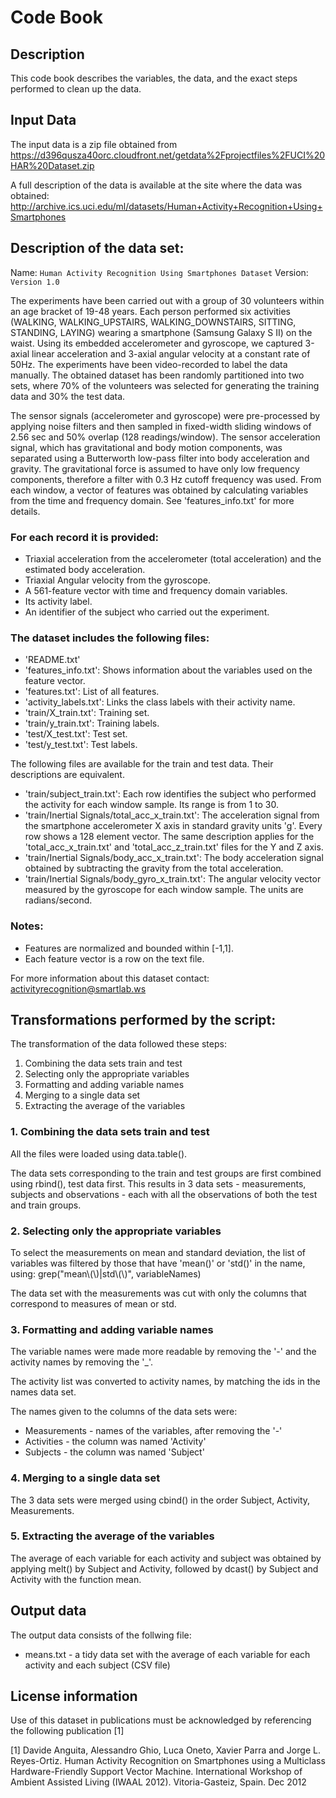 # Code Book

## Description
This code book describes the variables, the data, and the exact steps performed to clean up the data.

## Input Data
The input data is a zip file obtained from https://d396qusza40orc.cloudfront.net/getdata%2Fprojectfiles%2FUCI%20HAR%20Dataset.zip

A full description of the data is available at the site where the data was obtained:
http://archive.ics.uci.edu/ml/datasets/Human+Activity+Recognition+Using+Smartphones 

## Description of the data set:

Name: `Human Activity Recognition Using Smartphones Dataset`
Version: `Version 1.0`

The experiments have been carried out with a group of 30 volunteers within an age bracket of 19-48 years. Each person performed six activities (WALKING, WALKING_UPSTAIRS, WALKING_DOWNSTAIRS, SITTING, STANDING, LAYING) wearing a smartphone (Samsung Galaxy S II) on the waist. Using its embedded accelerometer and gyroscope, we captured 3-axial linear acceleration and 3-axial angular velocity at a constant rate of 50Hz. The experiments have been video-recorded to label the data manually. The obtained dataset has been randomly partitioned into two sets, where 70% of the volunteers was selected for generating the training data and 30% the test data. 

The sensor signals (accelerometer and gyroscope) were pre-processed by applying noise filters and then sampled in fixed-width sliding windows of 2.56 sec and 50% overlap (128 readings/window). The sensor acceleration signal, which has gravitational and body motion components, was separated using a Butterworth low-pass filter into body acceleration and gravity. The gravitational force is assumed to have only low frequency components, therefore a filter with 0.3 Hz cutoff frequency was used. From each window, a vector of features was obtained by calculating variables from the time and frequency domain. See 'features_info.txt' for more details. 

### For each record it is provided:

- Triaxial acceleration from the accelerometer (total acceleration) and the estimated body acceleration.
- Triaxial Angular velocity from the gyroscope. 
- A 561-feature vector with time and frequency domain variables. 
- Its activity label. 
- An identifier of the subject who carried out the experiment.

### The dataset includes the following files:

- 'README.txt'
- 'features_info.txt': Shows information about the variables used on the feature vector.
- 'features.txt': List of all features.
- 'activity_labels.txt': Links the class labels with their activity name.
- 'train/X_train.txt': Training set.
- 'train/y_train.txt': Training labels.
- 'test/X_test.txt': Test set.
- 'test/y_test.txt': Test labels.

The following files are available for the train and test data. Their descriptions are equivalent. 

- 'train/subject_train.txt': Each row identifies the subject who performed the activity for each window sample. Its range is from 1 to 30. 
- 'train/Inertial Signals/total_acc_x_train.txt': The acceleration signal from the smartphone accelerometer X axis in standard gravity units 'g'. Every row shows a 128 element vector. The same description applies for the 'total_acc_x_train.txt' and 'total_acc_z_train.txt' files for the Y and Z axis. 
- 'train/Inertial Signals/body_acc_x_train.txt': The body acceleration signal obtained by subtracting the gravity from the total acceleration. 
- 'train/Inertial Signals/body_gyro_x_train.txt': The angular velocity vector measured by the gyroscope for each window sample. The units are radians/second. 

### Notes: 
- Features are normalized and bounded within [-1,1].
- Each feature vector is a row on the text file.

For more information about this dataset contact: activityrecognition@smartlab.ws

## Transformations performed by the script:
The transformation of the data followed these steps:
1. Combining the data sets train and test
2. Selecting only the appropriate variables
3. Formatting and adding variable names
4. Merging to a single data set
5. Extracting the average of the variables

### 1. Combining the data sets train and test
All the files were loaded using data.table().

The data sets corresponding to the train and test groups are first combined using rbind(), test data first.
This results in 3 data sets - measurements, subjects and observations - each with all the observations of both the test and train groups.

### 2. Selecting only the appropriate variables
To select the measurements on mean and standard deviation, the list of variables was filtered by those that have 'mean()' or 'std()' in the name, using:
grep("mean\\(\\)|std\\(\\)", variableNames)

The data set with the measurements was cut with only the columns that correspond to measures of mean or std.

### 3. Formatting and adding variable names
The variable names were made more readable by removing the '-' and the activity names by removing the '_'.

The activity list was converted to activity names, by matching the ids in the names data set.

The names given to the columns of the data sets were:
* Measurements - names of the variables, after removing the '-'
* Activities - the column was named 'Activity'
* Subjects - the column was named 'Subject'

### 4. Merging to a single data set
The 3 data sets were merged using cbind() in the order Subject, Activity, Measurements.

### 5. Extracting the average of the variables
The average of each variable for each activity and subject was obtained by applying melt() by Subject and Activity, followed by dcast() by Subject and Activity with the function mean.

## Output data
The output data consists of the follwing file:

* means.txt - a tidy data set with the average of each variable for each activity and each subject (CSV file)

## License information
Use of this dataset in publications must be acknowledged by referencing the following publication [1] 

[1] Davide Anguita, Alessandro Ghio, Luca Oneto, Xavier Parra and Jorge L. Reyes-Ortiz. Human Activity Recognition on Smartphones using a Multiclass Hardware-Friendly Support Vector Machine. International Workshop of Ambient Assisted Living (IWAAL 2012). Vitoria-Gasteiz, Spain. Dec 2012

